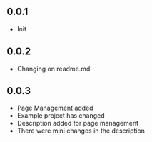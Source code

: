 ## 0.0.1

- Init

## 0.0.2

- Changing on readme.md

## 0.0.3

- Page Management added
- Example project has changed
- Description added for page management
- There were mini changes in the description

